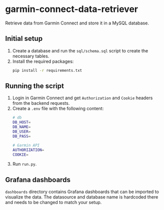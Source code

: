 # garmin-connect-data-retriever
Retrieve data from Garmin Connect and store it in a MySQL database.

## Initial setup
1. Create a database and run the `sql/schema.sql` script to create the necessary tables.
2. Install the required packages:
    ```bash
    pip install -r requirements.txt
    ```

## Running the script
1. Login in Garmin Connect and get `Authorization` and `Cookie` headers from the backend requests.
2. Create a `.env` file with the following content:
    ```bash
    # db
    DB_HOST=
    DB_NAME=
    DB_USER=
    DB_PASS=
    
    # Garmin API
    AUTHORIZATION=
    COOKIE=
    ```
3. Run `run.py`.


## Grafana dashboards
`dashboards` directory contains Grafana dashboards that can be imported to visualize the data. The datasource and database name is hardcoded there and needs to be changed to match your setup.